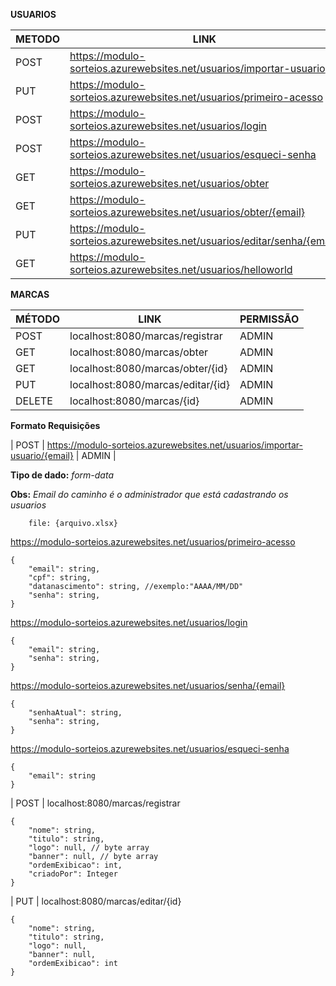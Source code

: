 **USUARIOS**

| METODO | LINK | PERMISSAO |
|-----|------|-----------|
| POST | https://modulo-sorteios.azurewebsites.net/usuarios/importar-usuario | ADMIN |
| PUT | https://modulo-sorteios.azurewebsites.net/usuarios/primeiro-acesso | X |
| POST| https://modulo-sorteios.azurewebsites.net/usuarios/login | X |
| POST| https://modulo-sorteios.azurewebsites.net/usuarios/esqueci-senha | X |
| GET | https://modulo-sorteios.azurewebsites.net/usuarios/obter | ADMIN |
| GET | https://modulo-sorteios.azurewebsites.net/usuarios/obter/{email} | USER |
| PUT | https://modulo-sorteios.azurewebsites.net/usuarios/editar/senha/{email} | USER |
| GET | https://modulo-sorteios.azurewebsites.net/usuarios/helloworld | X |

**MARCAS**

| MÉTODO | LINK | PERMISSÃO |
|-----|------|-----------|
| POST | localhost:8080/marcas/registrar | ADMIN |
| GET | localhost:8080/marcas/obter | ADMIN |
| GET| localhost:8080/marcas/obter/{id} | ADMIN |
| PUT| localhost:8080/marcas/editar/{id} | ADMIN |
| DELETE | localhost:8080/marcas/{id} | ADMIN |


<b>Formato Requisições</b>

| POST | https://modulo-sorteios.azurewebsites.net/usuarios/importar-usuario/{email} | ADMIN |

**Tipo de dado:**
*form-data*

**Obs:** *Email do caminho é o administrador que está cadastrando os usuarios*

```console
	file: {arquivo.xlsx}
```

https://modulo-sorteios.azurewebsites.net/usuarios/primeiro-acesso

```console
{
	"email": string, 
	"cpf": string,  
	"datanascimento": string, //exemplo:"AAAA/MM/DD"
 	"senha": string,		
}
```

https://modulo-sorteios.azurewebsites.net/usuarios/login

```console
{
	"email": string, 
	"senha": string,  
}
```

https://modulo-sorteios.azurewebsites.net/usuarios/senha/{email}

```console
{
	"senhaAtual": string, 
	"senha": string,  
}
```

https://modulo-sorteios.azurewebsites.net/usuarios/esqueci-senha

```console
{
	"email": string 
}
```
| POST | localhost:8080/marcas/registrar

```console
{
    "nome": string,
    "titulo": string, 
    "logo": null, // byte array
    "banner": null, // byte array
    "ordemExibicao": int,
    "criadoPor": Integer
}
```

| PUT | localhost:8080/marcas/editar/{id}

``` console
{
    "nome": string,
    "titulo": string, 
    "logo": null,
    "banner": null,
    "ordemExibicao": int
}
```

